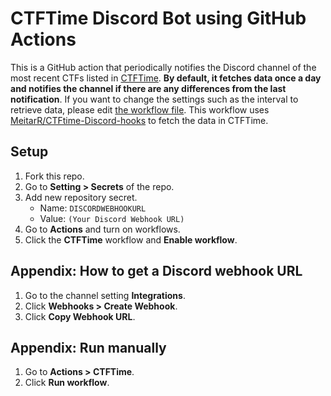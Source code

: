 # CTFTime Discord Bot using GitHub Actions
This is a GitHub action that periodically notifies the Discord channel of the most recent CTFs listed in [CTFTime](https://ctftime.org/). **By default, it fetches data once a day and notifies the channel if there are any differences from the last notification**. If you want to change the settings such as the interval to retrieve data, please edit [the workflow file](.github/workflows/ctftime.yml). This workflow uses [MeitarR/CTFtime-Discord-hooks](https://github.com/MeitarR/CTFtime-Discord-hooks) to fetch the data in CTFTime.

## Setup
1. Fork this repo.
2. Go to **Setting > Secrets** of the repo.
3. Add new repository secret.
   - Name: `DISCORDWEBHOOKURL`
   - Value: `(Your Discord Webhook URL)`
4. Go to **Actions** and turn on workflows.
5. Click the **CTFTime** workflow and **Enable workflow**.

## Appendix: How to get a Discord webhook URL
1. Go to the channel setting **Integrations**.
2. Click **Webhooks > Create Webhook**.
3. Click **Copy Webhook URL**.

## Appendix: Run manually
1. Go to **Actions > CTFTime**.
2. Click **Run workflow**.
